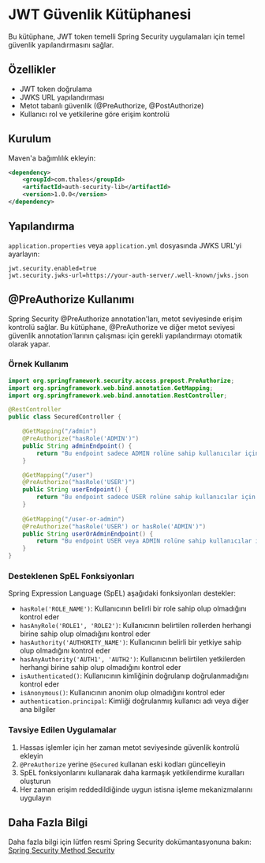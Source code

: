 # JWT Güvenlik Kütüphanesi

Bu kütüphane, JWT token temelli Spring Security uygulamaları için temel güvenlik yapılandırmasını sağlar.

## Özellikler

- JWT token doğrulama
- JWKS URL yapılandırması
- Metot tabanlı güvenlik (@PreAuthorize, @PostAuthorize)
- Kullanıcı rol ve yetkilerine göre erişim kontrolü

## Kurulum

Maven'a bağımlılık ekleyin:

```xml
<dependency>
    <groupId>com.thales</groupId>
    <artifactId>auth-security-lib</artifactId>
    <version>1.0.0</version>
</dependency>
```

## Yapılandırma

`application.properties` veya `application.yml` dosyasında JWKS URL'yi ayarlayın:

```properties
jwt.security.enabled=true
jwt.security.jwks-url=https://your-auth-server/.well-known/jwks.json
```

## @PreAuthorize Kullanımı

Spring Security @PreAuthorize annotation'ları, metot seviyesinde erişim kontrolü sağlar. Bu kütüphane, @PreAuthorize ve diğer metot seviyesi güvenlik annotation'larının çalışması için gerekli yapılandırmayı otomatik olarak yapar.

### Örnek Kullanım

```java
import org.springframework.security.access.prepost.PreAuthorize;
import org.springframework.web.bind.annotation.GetMapping;
import org.springframework.web.bind.annotation.RestController;

@RestController
public class SecuredController {

    @GetMapping("/admin")
    @PreAuthorize("hasRole('ADMIN')")
    public String adminEndpoint() {
        return "Bu endpoint sadece ADMIN rolüne sahip kullanıcılar için erişilebilir";
    }

    @GetMapping("/user")
    @PreAuthorize("hasRole('USER')")
    public String userEndpoint() {
        return "Bu endpoint sadece USER rolüne sahip kullanıcılar için erişilebilir";
    }
    
    @GetMapping("/user-or-admin")
    @PreAuthorize("hasRole('USER') or hasRole('ADMIN')")
    public String userOrAdminEndpoint() {
        return "Bu endpoint USER veya ADMIN rolüne sahip kullanıcılar için erişilebilir";
    }
}
```

### Desteklenen SpEL Fonksiyonları

Spring Expression Language (SpEL) aşağıdaki fonksiyonları destekler:

- `hasRole('ROLE_NAME')`: Kullanıcının belirli bir role sahip olup olmadığını kontrol eder
- `hasAnyRole('ROLE1', 'ROLE2')`: Kullanıcının belirtilen rollerden herhangi birine sahip olup olmadığını kontrol eder
- `hasAuthority('AUTHORITY_NAME')`: Kullanıcının belirli bir yetkiye sahip olup olmadığını kontrol eder
- `hasAnyAuthority('AUTH1', 'AUTH2')`: Kullanıcının belirtilen yetkilerden herhangi birine sahip olup olmadığını kontrol eder
- `isAuthenticated()`: Kullanıcının kimliğinin doğrulanıp doğrulanmadığını kontrol eder
- `isAnonymous()`: Kullanıcının anonim olup olmadığını kontrol eder
- `authentication.principal`: Kimliği doğrulanmış kullanıcı adı veya diğer ana bilgiler

### Tavsiye Edilen Uygulamalar

1. Hassas işlemler için her zaman metot seviyesinde güvenlik kontrolü ekleyin
2. `@PreAuthorize` yerine `@Secured` kullanan eski kodları güncelleyin
3. SpEL fonksiyonlarını kullanarak daha karmaşık yetkilendirme kuralları oluşturun
4. Her zaman erişim reddedildiğinde uygun istisna işleme mekanizmalarını uygulayın

## Daha Fazla Bilgi

Daha fazla bilgi için lütfen resmi Spring Security dokümantasyonuna bakın: [Spring Security Method Security](https://docs.spring.io/spring-security/site/docs/current/reference/html5/#method-security) 